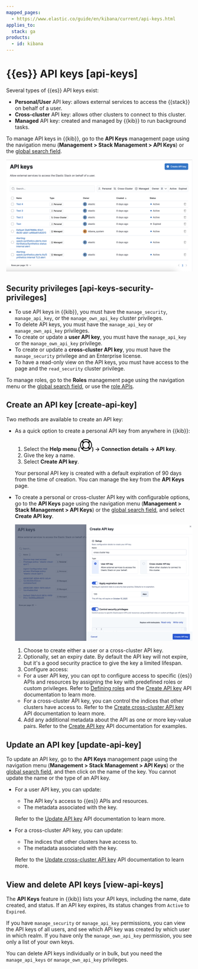 ```yaml
---
mapped_pages:
  - https://www.elastic.co/guide/en/kibana/current/api-keys.html
applies_to:
  stack: ga
products:
  - id: kibana
---
```


# {{es}} API keys [api-keys]

Several types of {{es}} API keys exist:

* **Personal/User** API key: allows external services to access the {{stack}} on behalf of a user.
* **Cross-cluster** API key: allows other clusters to connect to this cluster.
* **Managed** API key: created and managed by {{kib}} to run background tasks.

To manage API keys in {{kib}}, go to the **API Keys** management page using the navigation menu (**Management > Stack Management > API Keys**) or the [global search field](../../explore-analyze/find-and-organize/find-apps-and-objects.md).

![API Keys UI](/deploy-manage/images/kibana-api-keys.png "")


## Security privileges [api-keys-security-privileges]

* To use API keys in {{kib}}, you must have the `manage_security`, `manage_api_key`, or the `manage_own_api_key` cluster privileges.
* To delete API keys, you must have the `manage_api_key` or `manage_own_api_key` privileges.
* To create or update a **user API key**, you must have the `manage_api_key` or the `manage_own_api_key` privilege.
* To create or update a **cross-cluster API key**, you must have the `manage_security` privilege and an Enterprise license.
* To have a read-only view on the API keys, you must have access to the page and the `read_security` cluster privilege.

To manage roles, go to the **Roles** management page using the navigation menu or the [global search field](../../explore-analyze/find-and-organize/find-apps-and-objects.md), or use the [role APIs](https://www.elastic.co/docs/api/doc/kibana/group/endpoint-roles).


## Create an API key [create-api-key]

Two methods are available to create an API key:

* As a quick option to create a personal API key from anywhere in {{kib}}:
  1. Select the **Help menu (![help icon](/deploy-manage/images/help-icon.svg
 "")) → Connection details → API key**.
  1. Give the key a name.
  1. Select **Create API key**.
  
  Your personal API key is created with a default expiration of 90 days from the time of creation. You can manage the key from the **API Keys** page.

* To create a personal or cross-cluster API key with configurable options, go to the **API Keys** page using the navigation menu (**Management > Stack Management > API Keys**) or the [global search field](../../explore-analyze/find-and-organize/find-apps-and-objects.md), and select **Create API key**.

  ![Create API Key UI](/deploy-manage/images/kibana-create-user-api-key.png "")

  1. Choose to create either a user or a cross-cluster API key.
  2. Optionally, set an expiry date. By default the API key will not expire, but it's a good security practice to give the key a limited lifespan.
  3. Configure access:
    * For a user API key, you can opt to configure access to specific {{es}} APIs and resources by assigning the key with predefined roles or custom privileges. Refer to [Defining roles](/deploy-manage/users-roles/cluster-or-deployment-auth/defining-roles.md) and the [Create API key](https://www.elastic.co/docs/api/doc/elasticsearch/operation/operation-security-create-api-key) API documentation to learn more.
    * For a cross-cluster API key, you can control the indices that other clusters have access to. Refer to the [Create cross-cluster API key](https://www.elastic.co/docs/api/doc/elasticsearch/operation/operation-security-create-cross-cluster-api-key) API documentation to learn more.
  4. Add any additional metadata about the API as one or more key-value pairs. Refer to the [Create API key](https://www.elastic.co/docs/api/doc/elasticsearch/operation/operation-security-create-api-key) API documentation for examples.

## Update an API key [update-api-key]

To update an API key, go to the **API Keys** management page using the navigation menu (**Management > Stack Management > API Keys**) or the [global search field](../../explore-analyze/find-and-organize/find-apps-and-objects.md), and then click on the name of the key. You cannot update the name or the type of an API key.

* For a user API key, you can update:
  * The API key's access to {{es}} APIs and resources.
  * The metadata associated with the key.
 
  Refer to the [Update API key](https://www.elastic.co/docs/api/doc/elasticsearch/operation/operation-security-update-api-key) API documentation to learn more.

* For a cross-cluster API key, you can update:
  * The indices that other clusters have access to.
  * The metadata associated with the key.
 
  Refer to the [Update cross-cluster API key](https://www.elastic.co/docs/api/doc/elasticsearch/operation/operation-security-update-cross-cluster-api-key) API documentation to learn more.

## View and delete API keys [view-api-keys]

The **API Keys** feature in {{kib}} lists your API keys, including the name, date created, and status. If an API key expires, its status changes from `Active` to `Expired`.

If you have `manage_security` or `manage_api_key` permissions, you can view the API keys of all users, and see which API key was created by which user in which realm. If you have only the `manage_own_api_key` permission, you see only a list of your own keys.

You can delete API keys individually or in bulk, but you need the `manage_api_keys` or `manage_own_api_key` privileges.

